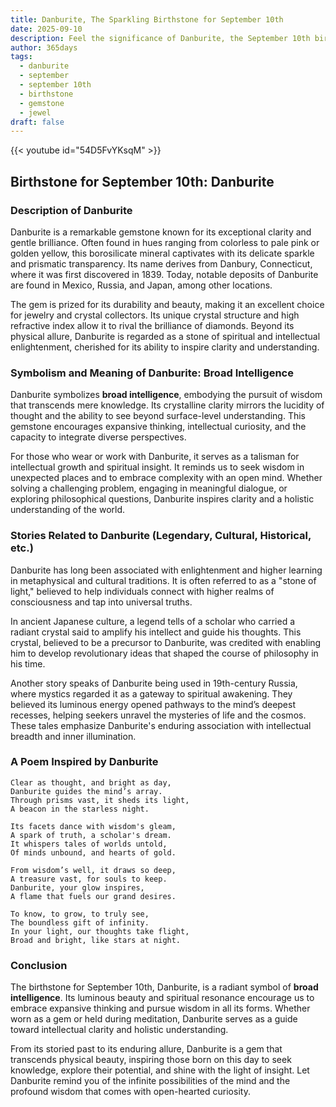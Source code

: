 ```yaml
---
title: Danburite, The Sparkling Birthstone for September 10th
date: 2025-09-10
description: Feel the significance of Danburite, the September 10th birthstone symbolizing Broad intelligence. Let its beauty and meaning brighten your day.
author: 365days
tags:
  - danburite
  - september
  - september 10th
  - birthstone
  - gemstone
  - jewel
draft: false
---
```


{{< youtube id="54D5FvYKsqM" >}}

## Birthstone for September 10th: Danburite

### Description of Danburite

Danburite is a remarkable gemstone known for its exceptional clarity and gentle brilliance. Often found in hues ranging from colorless to pale pink or golden yellow, this borosilicate mineral captivates with its delicate sparkle and prismatic transparency. Its name derives from Danbury, Connecticut, where it was first discovered in 1839. Today, notable deposits of Danburite are found in Mexico, Russia, and Japan, among other locations.

The gem is prized for its durability and beauty, making it an excellent choice for jewelry and crystal collectors. Its unique crystal structure and high refractive index allow it to rival the brilliance of diamonds. Beyond its physical allure, Danburite is regarded as a stone of spiritual and intellectual enlightenment, cherished for its ability to inspire clarity and understanding.

### Symbolism and Meaning of Danburite: Broad Intelligence

Danburite symbolizes **broad intelligence**, embodying the pursuit of wisdom that transcends mere knowledge. Its crystalline clarity mirrors the lucidity of thought and the ability to see beyond surface-level understanding. This gemstone encourages expansive thinking, intellectual curiosity, and the capacity to integrate diverse perspectives.

For those who wear or work with Danburite, it serves as a talisman for intellectual growth and spiritual insight. It reminds us to seek wisdom in unexpected places and to embrace complexity with an open mind. Whether solving a challenging problem, engaging in meaningful dialogue, or exploring philosophical questions, Danburite inspires clarity and a holistic understanding of the world.

### Stories Related to Danburite (Legendary, Cultural, Historical, etc.)

Danburite has long been associated with enlightenment and higher learning in metaphysical and cultural traditions. It is often referred to as a "stone of light," believed to help individuals connect with higher realms of consciousness and tap into universal truths.

In ancient Japanese culture, a legend tells of a scholar who carried a radiant crystal said to amplify his intellect and guide his thoughts. This crystal, believed to be a precursor to Danburite, was credited with enabling him to develop revolutionary ideas that shaped the course of philosophy in his time.

Another story speaks of Danburite being used in 19th-century Russia, where mystics regarded it as a gateway to spiritual awakening. They believed its luminous energy opened pathways to the mind’s deepest recesses, helping seekers unravel the mysteries of life and the cosmos. These tales emphasize Danburite's enduring association with intellectual breadth and inner illumination.

### A Poem Inspired by Danburite

```
Clear as thought, and bright as day,  
Danburite guides the mind’s array.  
Through prisms vast, it sheds its light,  
A beacon in the starless night.  

Its facets dance with wisdom's gleam,  
A spark of truth, a scholar's dream.  
It whispers tales of worlds untold,  
Of minds unbound, and hearts of gold.  

From wisdom’s well, it draws so deep,  
A treasure vast, for souls to keep.  
Danburite, your glow inspires,  
A flame that fuels our grand desires.  

To know, to grow, to truly see,  
The boundless gift of infinity.  
In your light, our thoughts take flight,  
Broad and bright, like stars at night.  
```

### Conclusion

The birthstone for September 10th, Danburite, is a radiant symbol of **broad intelligence**. Its luminous beauty and spiritual resonance encourage us to embrace expansive thinking and pursue wisdom in all its forms. Whether worn as a gem or held during meditation, Danburite serves as a guide toward intellectual clarity and holistic understanding.

From its storied past to its enduring allure, Danburite is a gem that transcends physical beauty, inspiring those born on this day to seek knowledge, explore their potential, and shine with the light of insight. Let Danburite remind you of the infinite possibilities of the mind and the profound wisdom that comes with open-hearted curiosity.